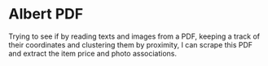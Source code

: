# Albert PDF

Trying to see if by reading texts and images from a PDF, keeping a track of
their coordinates and clustering them by proximity, I can scrape this PDF and
extract the item price and photo associations.
